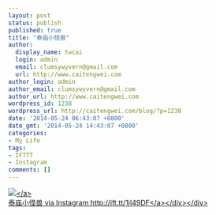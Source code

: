 ```yaml
---
layout: post
status: publish
published: true
title: "泰庙小怪兽"
author:
  display_name: twcai
  login: admin
  email: clumsywyvern@gmail.com
  url: http://www.caitengwei.com
author_login: admin
author_email: clumsywyvern@gmail.com
author_url: http://www.caitengwei.com
wordpress_id: 1238
wordpress_url: http://caitengwei.com/blog/?p=1238
date: '2014-05-24 06:43:07 +0800'
date_gmt: '2014-05-24 14:43:07 +0800'
categories:
- My Life
tags:
- IFTTT
- Instagram
comments: []
---
```

<div><a href="http:&#47;&#47;scontent-b.cdninstagram.com&#47;hphotos-ash&#47;t51.2885-15&#47;10369383_678927022156452_634342863_n.jpg"><img src='http:&#47;&#47;scontent-b.cdninstagram.com&#47;hphotos-ash&#47;t51.2885-15&#47;10369383_678927022156452_634342863_n.jpg' style='max-width:600px;' &#47;><&#47;a><br&#47;>
<div>泰庙小怪兽 via Instagram <a href="http:&#47;&#47;ift.tt&#47;1jI49DF">http:&#47;&#47;ift.tt&#47;1jI49DF<&#47;a><&#47;div><&#47;div></p>
